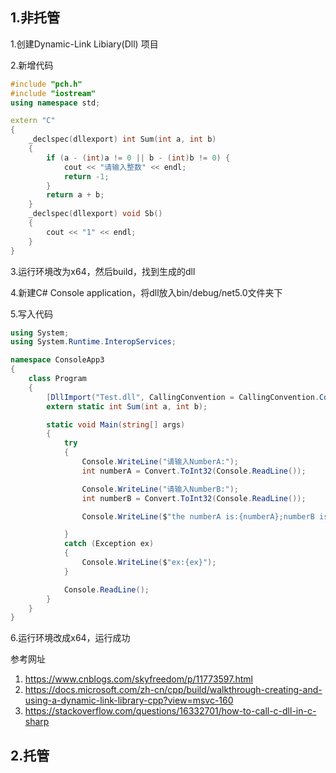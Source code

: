 ## 1.非托管

1.创建Dynamic-Link Libiary(Dll) 项目

2.新增代码

```c++
#include "pch.h"
#include "iostream"
using namespace std;

extern "C" 
{
    _declspec(dllexport) int Sum(int a, int b)
    {
        if (a - (int)a != 0 || b - (int)b != 0) {
            cout << "请输入整数" << endl;
            return -1;
        }
        return a + b;
    }
    _declspec(dllexport) void Sb()
    {
        cout << "1" << endl;
    }
}
```

3.运行环境改为x64，然后build，找到生成的dll

4.新建C# Console application，将dll放入bin/debug/net5.0文件夹下

5.写入代码

```c#
using System;
using System.Runtime.InteropServices;

namespace ConsoleApp3
{
    class Program
    {
        [DllImport("Test.dll", CallingConvention = CallingConvention.Cdecl)]
        extern static int Sum(int a, int b);

        static void Main(string[] args)
        {
            try
            {
                Console.WriteLine("请输入NumberA:");
                int numberA = Convert.ToInt32(Console.ReadLine());

                Console.WriteLine("请输入NumberB:");
                int numberB = Convert.ToInt32(Console.ReadLine());

                Console.WriteLine($"the numberA is:{numberA};numberB is:{numberB},The Sum is:{Sum(numberA, numberB)}");

            }
            catch (Exception ex)
            {
                Console.WriteLine($"ex:{ex}");
            }

            Console.ReadLine();
        }
    }
}

```

6.运行环境改成x64，运行成功

参考网址

1. https://www.cnblogs.com/skyfreedom/p/11773597.html
2. https://docs.microsoft.com/zh-cn/cpp/build/walkthrough-creating-and-using-a-dynamic-link-library-cpp?view=msvc-160
3. https://stackoverflow.com/questions/16332701/how-to-call-c-dll-in-c-sharp

## 2.托管



